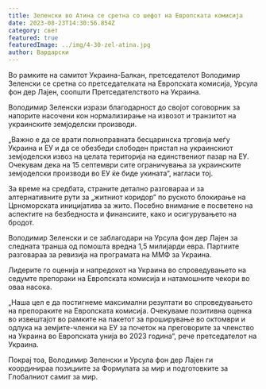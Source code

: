 ```yaml
---
title: Зеленски во Атина се сретна со шефот на Европската комисија
date: 2023-08-23T14:30:56.854Z
category: свет
featured: true
featuredImage: ../img/4-30-zel-atina.jpg
author: Вардарски
---
```

Во рамките на самитот Украина-Балкан, претседателот Володимир Зеленски се сретна со претседателката на Европската комисија, Урсула фон дер Лајен, соопшти Претседателството на Украина.

Володимир Зеленски изрази благодарност до својот соговорник за напорите насочени кон нормализирање на извозот и транзитот на украинските земјоделски производи.

„Важно е да се врати полноправната бесцаринска трговија меѓу Украина и ЕУ и да се обезбеди слободен пристап на украинскиот земјоделски извоз на целата територија на единствениот пазар на ЕУ. Очекувам дека на 15 септември сите ограничувања за украинските земјоделски производи во ЕУ ќе биде укината“, нагласи тој.

За време на средбата, страните детално разговараа и за алтернативните рути за „житниот коридор“ по руското блокирање на Црноморската иницијатива за жито. Посебно внимание е посветено на аспектите на безбедноста и финансиите, како и осигурувањето на бродот.

Володимир Зеленски и се заблагодари на Урсула фон дер Лајен за следната транша од помошта вредна 1,5 милијарди евра. Партиите разговараа за ревизија на програмата на ММФ за Украина.

Лидерите го оценија и напредокот на Украина во спроведувањето на седумте препораки на Европската комисија и натамошните чекори во оваа насока.

„Наша цел е да постигнеме максимални резултати во спроведувањето на препораките на Европската комисија. Очекуваме позитивна оценка во извештајот во рамките на пакетот за проширување во октомври и одлука на земјите-членки на ЕУ за почеток на преговорите за членство на Украина во Европската унија во 2023 година“, рече претседателот на Украина.

Покрај тоа, Володимир Зеленски и Урсула фон дер Лајен ги координираа позициите за Формулата за мир и подготовките за Глобалниот самит за мир.